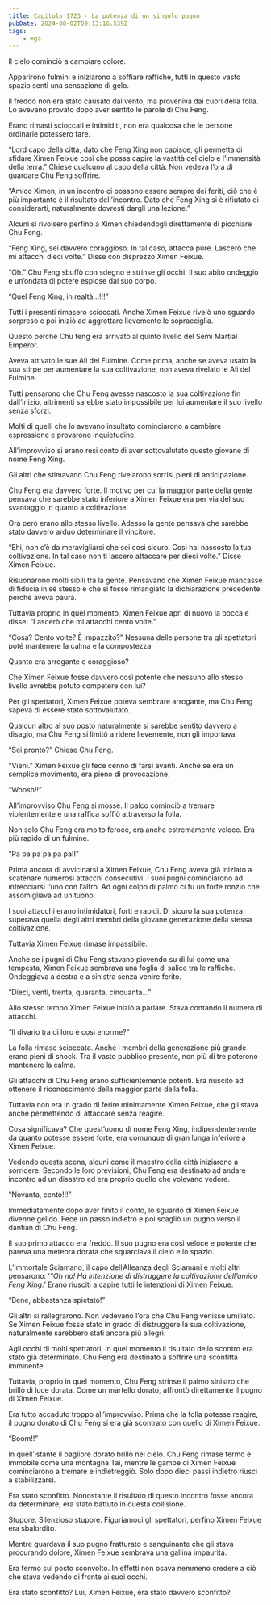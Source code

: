 ```yaml
---
title: Capitolo 1723 - La potenza di un singolo pugno
pubDate: 2024-08-02T09:13:16.539Z
tags:
    - mga
---
```



Il cielo cominciò a cambiare colore.


Apparirono fulmini e iniziarono a soffiare raffiche, tutti in questo vasto spazio sentì una sensazione di gelo.


Il freddo non era stato causato dal vento, ma proveniva dai cuori della folla. Lo avevano provato dopo aver sentito le parole di Chu Feng.


Erano rimasti scioccati e intimiditi, non era qualcosa che le persone ordinarie potessero fare.

“Lord capo della città, dato che Feng Xing non capisce, gli permetta di sfidare Ximen Feixue così che possa capire la vastità del cielo e l’immensità della terra.” Chiese qualcuno al capo della città. Non vedeva l’ora di guardare Chu Feng soffrire.

“Amico Ximen, in un incontro ci possono essere sempre dei feriti, ciò che è più importante è il risultato dell’incontro. Dato che Feng Xing si è rifiutato di considerarti, naturalmente dovresti dargli una lezione.”


Alcuni si rivolsero perfino a Ximen chiedendogli direttamente di picchiare Chu Feng.


“Feng Xing, sei davvero coraggioso. In tal caso, attacca pure. Lascerò che mi attacchi dieci volte.” Disse con disprezzo Ximen Feixue.

“Oh.” Chu Feng sbuffò con sdegno e strinse gli occhi. Il suo abito ondeggiò e un’ondata di potere esplose dal suo corpo.

“Quel Feng Xing, in realtà…!!!”


Tutti i presenti rimasero scioccati. Anche Ximen Feixue rivelò uno sguardo sorpreso e poi iniziò ad aggrottare lievemente le sopracciglia.


Questo perché Chu feng era arrivato al quinto livello del Semi Martial Emperor.

Aveva attivato le sue Ali del Fulmine. Come prima, anche se aveva usato la sua stirpe per aumentare la sua coltivazione, non aveva rivelato le Ali del Fulmine.


Tutti pensarono che Chu Feng avesse nascosto la sua coltivazione fin dall’inizio, altrimenti sarebbe stato impossibile per lui aumentare il suo livello senza sforzi.


Molti di quelli che lo avevano insultato cominciarono a cambiare espressione e provarono inquietudine.

All’improvviso si erano resi conto di aver sottovalutato questo giovane di nome Feng Xing.


Gli altri che stimavano Chu Feng rivelarono sorrisi pieni di anticipazione.


Chu Feng era davvero forte. Il motivo per cui la maggior parte della gente pensava che sarebbe stato inferiore a Ximen Feixue era per via del suo svantaggio in quanto a coltivazione.


Ora però erano allo stesso livello. Adesso la gente pensava che sarebbe stato davvero arduo determinare il vincitore.


“Ehi, non c’è da meravigliarsi che sei così sicuro. Così hai nascosto la tua coltivazione. In tal caso non ti lascerò attaccare per dieci volte.” Disse Ximen Feixue.


Risuonarono molti sibili tra la gente. Pensavano che Ximen Feixue mancasse di fiducia in sé stesso e che si fosse rimangiato la dichiarazione precedente perché aveva paura.


Tuttavia proprio in quel momento, Ximen Feixue aprì di nuovo la bocca e disse: “Lascerò che mi attacchi cento volte.”


“Cosa? Cento volte? È impazzito?” Nessuna delle persone tra gli spettatori poté mantenere la calma e la compostezza.


Quanto era arrogante e coraggioso?


Che Ximen Feixue fosse davvero così potente che nessuno allo stesso livello avrebbe potuto competere con lui?


Per gli spettatori, Ximen Feixue poteva sembrare arrogante, ma Chu Feng sapeva di essere stato sottovalutato.


Qualcun altro al suo posto naturalmente si sarebbe sentito davvero a disagio, ma Chu Feng si limitò a ridere lievemente, non gli importava.


“Sei pronto?” Chiese Chu Feng.


“Vieni.” Ximen Feixue gli fece cenno di farsi avanti. Anche se era un semplice movimento, era pieno di provocazione.


“Woosh!!”


All’improvviso Chu Feng si mosse. Il palco cominciò a tremare violentemente e una raffica soffiò attraverso la folla.


Non solo Chu Feng era molto feroce, era anche estremamente veloce. Era più rapido di un fulmine.


“Pa pa pa pa pa pa!!”


Prima ancora di avvicinarsi a Ximen Feixue, Chu Feng aveva già iniziato a scatenare numerosi attacchi consecutivi. I suoi pugni cominciarono ad intrecciarsi l’uno con l’altro. Ad ogni colpo di palmo ci fu un forte ronzio che assomigliava ad un tuono.


I suoi attacchi erano intimidatori, forti e rapidi. Di sicuro la sua potenza superava quella degli altri membri della giovane generazione della stessa coltivazione.


Tuttavia Ximen Feixue rimase impassibile.


Anche se i pugni di Chu Feng stavano piovendo su di lui come una tempesta, Ximen Feixue sembrava una foglia di salice tra le raffiche. Ondeggiava a destra e a sinistra senza venire ferito.


“Dieci, venti, trenta, quaranta, cinquanta…”


Allo stesso tempo Ximen Feixue iniziò a parlare. Stava contando il numero di attacchi.


“Il divario tra di loro è così enorme?”


La folla rimase scioccata. Anche i membri della generazione più grande erano pieni di shock. Tra il vasto pubblico presente, non più di tre poterono mantenere la calma.


Gli attacchi di Chu Feng erano sufficientemente potenti. Era riuscito ad ottenere il riconoscimento della maggior parte della folla.


Tuttavia non era in grado di ferire minimamente Ximen Feixue, che gli stava anche permettendo di attaccare senza reagire.


Cosa significava? Che quest’uomo di nome Feng Xing, indipendentemente da quanto potesse essere forte, era comunque di gran lunga inferiore a Ximen Feixue.


Vedendo questa scena, alcuni come il maestro della città iniziarono a sorridere. Secondo le loro previsioni, Chu Feng era destinato ad andare incontro ad un disastro ed era proprio quello che volevano vedere.


“Novanta, cento!!!”


Immediatamente dopo aver finito il conto, lo sguardo di Ximen Feixue divenne gelido. Fece un passo indietro e poi scagliò un pugno verso il dantian di Chu Feng.


Il suo primo attacco era freddo. Il suo pugno era così veloce e potente che pareva una meteora dorata che squarciava il cielo e lo spazio.


L’Immortale Sciamano, il capo dell’Alleanza degli Sciamani e molti altri pensarono: ‘<em>“Oh no! Ha intenzione di distruggere la coltivazione dell’amico Feng Xing.’</em> Erano riusciti a capire tutti le intenzioni di Ximen Feixue.


“Bene, abbastanza spietato!”


Gli altri si rallegrarono. Non vedevano l’ora che Chu Feng venisse umiliato. Se Ximen Feixue fosse stato in grado di distruggere la sua coltivazione, naturalmente sarebbero stati ancora più allegri.


Agli occhi di molti spettatori, in quel momento il risultato dello scontro era stato già determinato. Chu Feng era destinato a soffrire una sconfitta imminente.


Tuttavia, proprio in quel momento, Chu Feng strinse il palmo sinistro che brillò di luce dorata. Come un martello dorato, affrontò direttamente il pugno di Ximen Feixue.


Era tutto accaduto troppo all’improvviso. Prima che la folla potesse reagire, il pugno dorato di Chu Feng si era già scontrato con quello di Ximen Feixue.


“Boom!!”


In quell’istante il bagliore dorato brillò nel cielo. Chu Feng rimase fermo e immobile come una montagna Tai, mentre le gambe di Ximen Feixue cominciarono a tremare e indietreggiò. Solo dopo dieci passi indietro riuscì a stabilizzarsi.


Era stato sconfitto. Nonostante il risultato di questo incontro fosse ancora da determinare, era stato battuto in questa collisione.

Stupore. Silenzioso stupore. Figuriamoci gli spettatori, perfino Ximen Feixue era sbalordito.


Mentre guardava il suo pugno fratturato e sanguinante che gli stava procurando dolore, Ximen Feixue sembrava una gallina impaurita.


Era fermo sul posto sconvolto. In effetti non osava nemmeno credere a ciò che stava vedendo di fronte ai suoi occhi.

Era stato sconfitto? Lui, Ximen Feixue, era stato davvero sconfitto?



